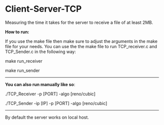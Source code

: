 # Client-Server-TCP
Measuring the time it takes for the server to receive a file of at least 2MB.

**How to run:**

If you use the make file then make sure to adjust the arguments in the make file for your needs.
You can use the the make file to run TCP_receiver.c and TCP_Sender.c in the following way:

make run_receiver

make run_sender

__________________________________________________________________________

**You can also run manually like so**:

./TCP_Receiver -p [PORT] -algo [reno/cubic]

./TCP_Sender -ip [IP] -p [PORT] -algo [reno/cubic]

__________________________________________________________________________

By default the server works on local host.
